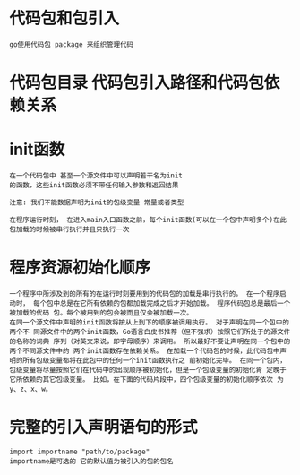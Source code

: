 # 代码包和包引入
    go使用代码包 package 来组织管理代码

# 代码包目录 代码包引入路径和代码包依赖关系


# init函数
    在一个代码包中 甚至一个源文件中可以声明若干名为init
    的函数，这些init函数必须不带任何输入参数和返回结果

    注意: 我们不能数据声明为init的包级变量 常量或者类型

    在程序运行时刻， 在进入main入口函数之前，每个init函数(可以在一个包中声明多个)在此包加载的时候被串行执行并且只执行一次

# 程序资源初始化顺序
    一个程序中所涉及到的所有的在运行时刻要用到的代码包的加载是串行执行的。 在一个程序启动时， 每个包中总是在它所有依赖的包都加载完成之后才开始加载。 程序代码包总是最后一个被加载的代码 包。每个被用到的包会被而且仅会被加载一次。
    在同一个源文件中声明的init函数将按从上到下的顺序被调用执行。 对于声明在同一个包中的两个不 同源文件中的两个init函数，Go语言白皮书推荐（但不强求）按照它们所处于的源文件的名称的词典 序列（对英文来说，即字母顺序）来调用。 所以最好不要让声明在同一个包中的两个不同源文件中的 两个init函数存在依赖关系。 在加载一个代码包的时候，此代码包中声明的所有包级变量都将在此包中的任何一个init函数执行之 前初始化完毕。 在同一个包内，包级变量将尽量按照它们在代码中的出现顺序被初始化，但是一个包级变量的初始化肯 定晚于它所依赖的其它包级变量。 比如，在下面的代码片段中，四个包级变量的初始化顺序依次 为y、z、x、w。

# 完整的引入声明语句的形式
    import importname "path/to/package"
    importname是可选的 它的默认值为被引入的包的包名



